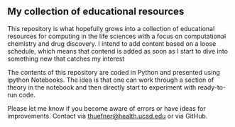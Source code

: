 ## My collection of educational resources

This repository is what hopefully grows into a collection of educational resources for computing in the life sciences with a focus on computational chemistry and drug discovery. I intend to add content based on a loose schedule, which means that contend is added as soon as I start to dive into something new that catches my interest

The contents of this repository are coded in Python and presented using ipython Notebooks. The idea is that one can work through a section of theory in the notebook and then directly start to experiment with ready-to-run code.

Please let me know if you become aware of errors or have ideas for improvements. Contact via thuefner@health.ucsd.edu or via GitHub.
